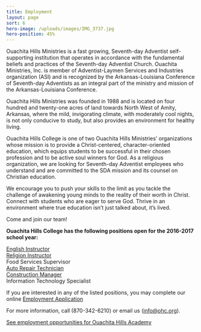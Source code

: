 ```yaml
---
title: Employment
layout: page
sort: 6
hero-image: /uploads/images/IMG_3737.jpg
hero-position: 45%
---
```

Ouachita Hills Ministries is a fast growing, Seventh-day Adventist self-supporting institution
that operates in accordance with the fundamental beliefs and practices of the Seventh-day
Adventist Church. Ouachita Ministries, Inc. is member of Adventist-Laymen Services and
Industries organization (ASI) and is recognized by the Arkansas-Louisiana Conference of
Seventh-day Adventists as an integral part of the ministry and mission of the Arkansas-Louisiana
Conference.

Ouachita Hills Ministries was founded in 1988 and is located on four hundred and twenty-one
acres of land towards North West of Amity, Arkansas, where the mild, invigorating climate,
with moderately cool nights, is not only conducive to study, but also provides an environment
for healthy living.

Ouachita Hills College is one of two Ouachita Hills Ministries’ organizations whose mission
is to provide a Christ-centered, character-oriented education, which equips students to be
successful in their chosen profession and to be active soul winners for God. As a religious
organization, we are looking for Seventh-day Adventist employees who understand and are
committed to the SDA mission and its counsel on Christian education.

We encourage you to push your skills to the limit as you tackle the challenge of awakening
young minds to the reality of their worth in Christ. Connect with students who are eager
to serve God. Thrive in an environment where true education isn’t just talked about, it’s
lived.

Come and join our team!

**Ouachita Hills College has the following positions open for the 2016-2017 school year:**  

[English Instructor](/uploads/documents/JSEnglishInstructor.pdf)  
[Religion Instructor](/uploads/documents/JSReligionInstructor.pdf)   
Food Services Supervisor  
[Auto Repair Technician](/uploads/documents/JSAutoRepair.pdf)  
[Construction Manager](/uploads/documents/JSConstrMgr.pdf)  
Information Technology Specialist  

 If you are interested in any of the listed positions, you may complete our online [Employment Application](http://www.surveymoz.com/s/VFKEU/)

 For more information, call (870-342-6210) or email us (info@ohc.org).

 [See employment opportunities for Ouachita Hills Academy](http://www.ouachitahills.org/pages/academy/employment.html)
